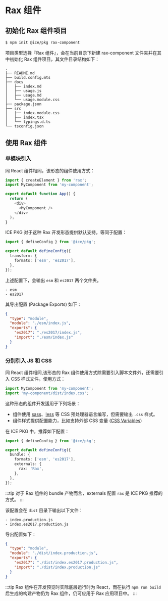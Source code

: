 # Rax 组件

## 初始化 Rax 组件项目

```bash
$ npm init @ice/pkg rax-component
```

项目类型选择『Rax 组件』，会在当前目录下新建 rax-component 文件夹并在其中初始化 Rax 组件项目，其文件目录结构如下：

```shell
.
├── README.md
├── build.config.mts
├── docs
│   ├── index.md 
│   ├── usage.js
│   ├── usage.md
│   └── usage.module.css
├── package.json
├── src                      
│   ├── index.module.css    
│   ├── index.tsx
│   └── typings.d.ts
└── tsconfig.json
```


## 使用 Rax 组件

### 单模块引入

同 React 组件相同，该形态的组件使用方式：

```ts
import { createElement } from 'rax';
import MyComponent from 'my-component';

export default function App() {
  return (
    <div>
      <MyComponent />  
    </div>
  );
}
```

ICE PKG 对于这种 Rax 开发形态提供默认支持，等同于配置：

```ts title=build.config.mts
import { defineConfig } from '@ice/pkg';

export default defineConfig({
  transform: {
    formats: ['esm', 'es2017'],
  },
});
```

上述配置下，会输出 `esm` 和 `es2017` 两个文件夹。

```shell
- esm
- es2017
```

其导出配置 (Package Exports) 如下：

```json title=package.json
{
  "type": "module",
  "module": "./esm/index.js",
  "exports": {
    "es2017": "./es2017/index.js",
    "import": "./esm/index.js"
  }
}
```

### 分别引入 JS 和 CSS

同 React 组件相同,该形态的 Rax 组件使用方式除需要引入脚本文件外，还需要引入 CSS 样式文件。使用方式：

```ts
import MyComponent from 'my-component';
import 'my-component/dist/index.css';
```

这种形态的组件开发适用于下列场景：

+ 组件使用 [sass](https://github.com/sass/sass)、[less](https://github.com/less/less.js) 等 CSS 预处理器语言编写，但需要输出 `.css` 样式。
+ 组件样式提供配置能力，比如支持外部 CSS 变量 ([CSS Variables](https://developer.mozilla.org/en-US/docs/Web/CSS/Using_CSS_custom_properties))

在 ICE PKG 中，推荐如下配置：

```ts title=build.config.mts
import { defineConfig } from '@ice/pkg';

export default defineConfig({
  bundle: {
    formats: ['esm', 'es2017'],
    externals: {
      rax: 'Rax',
    },
  },
});
```

:::tip
对于 Rax 组件的 bundle 产物而言，externals 配置 `rax` 是 ICE PKG 推荐的方式。
:::

该配置会在 `dist` 目录下输出以下文件：

```shell
- index.production.js
- index.es2017.production.js
```

导出配置如下：

```json title=package.json
{
  "type": "module",
  "module": "./dist/index.production.js",
  "exports": {
    "es2017": "./dist/index.es2017.production.js",
    "import": "./dist/index.production.js"
  }
}
```

:::tip
Rax 组件在开发预览时实际底层运行时为 React，而在执行 `npm run build` 后生成的构建产物仍为 Rax 组件，仍可应用于 Rax 应用项目中。
:::
